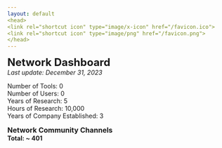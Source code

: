 ```yaml
---
layout: default
<head>
<link rel="shortcut icon" type="image/x-icon" href="/favicon.ico">
<link rel="shortcut icon" type="image/png" href="/favicon.png">
</head>
---
```


<b><font size="5">Network Dashboard</font></b>
<br>
_Last update: December 31, 2023_
<br>

Number of Tools: 0
<br>
Number of Users: 0
<br>
Years of Research: 5
<br>
Hours of Research: 10,000 
<br>
Years of Company Established: 3

<b><font size="3">Network Community Channels</font></b>
<br>
<b>Total: ~ 401 </b>
